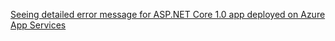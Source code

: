 [Seeing detailed error message for ASP.NET Core 1.0 app deployed on Azure App Services](http://blog.medhat.ca/2016/12/seeing-detailed-error-message-for.html)